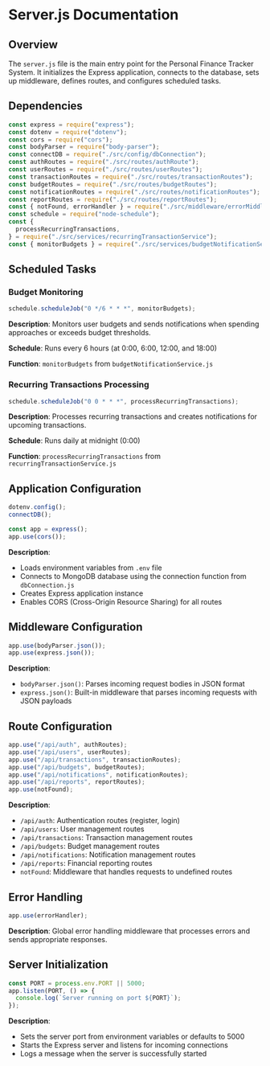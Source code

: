# Server.js Documentation

## Overview

The `server.js` file is the main entry point for the Personal Finance Tracker System. It initializes the Express application, connects to the database, sets up middleware, defines routes, and configures scheduled tasks.

## Dependencies

```javascript
const express = require("express");
const dotenv = require("dotenv");
const cors = require("cors");
const bodyParser = require("body-parser");
const connectDB = require("./src/config/dbConnection");
const authRoutes = require("./src/routes/authRoute");
const userRoutes = require("./src/routes/userRoutes");
const transactionRoutes = require("./src/routes/transactionRoutes");
const budgetRoutes = require("./src/routes/budgetRoutes");
const notificationRoutes = require("./src/routes/notificationRoutes");
const reportRoutes = require("./src/routes/reportRoutes");
const { notFound, errorHandler } = require("./src/middleware/errorMiddleware");
const schedule = require("node-schedule");
const {
  processRecurringTransactions,
} = require("./src/services/recurringTransactionService");
const { monitorBudgets } = require("./src/services/budgetNotificationService");
```

## Scheduled Tasks

### Budget Monitoring

```javascript
schedule.scheduleJob("0 */6 * * *", monitorBudgets);
```

**Description**: Monitors user budgets and sends notifications when spending approaches or exceeds budget thresholds.

**Schedule**: Runs every 6 hours (at 0:00, 6:00, 12:00, and 18:00)

**Function**: `monitorBudgets` from `budgetNotificationService.js`

### Recurring Transactions Processing

```javascript
schedule.scheduleJob("0 0 * * *", processRecurringTransactions);
```

**Description**: Processes recurring transactions and creates notifications for upcoming transactions.

**Schedule**: Runs daily at midnight (0:00)

**Function**: `processRecurringTransactions` from `recurringTransactionService.js`

## Application Configuration

```javascript
dotenv.config();
connectDB();

const app = express();
app.use(cors());
```

**Description**:
- Loads environment variables from `.env` file
- Connects to MongoDB database using the connection function from `dbConnection.js`
- Creates Express application instance
- Enables CORS (Cross-Origin Resource Sharing) for all routes

## Middleware Configuration

```javascript
app.use(bodyParser.json());
app.use(express.json());
```

**Description**:
- `bodyParser.json()`: Parses incoming request bodies in JSON format
- `express.json()`: Built-in middleware that parses incoming requests with JSON payloads

## Route Configuration

```javascript
app.use("/api/auth", authRoutes);
app.use("/api/users", userRoutes);
app.use("/api/transactions", transactionRoutes);
app.use("/api/budgets", budgetRoutes);
app.use("/api/notifications", notificationRoutes);
app.use("/api/reports", reportRoutes);
app.use(notFound);
```

**Description**:
- `/api/auth`: Authentication routes (register, login)
- `/api/users`: User management routes
- `/api/transactions`: Transaction management routes
- `/api/budgets`: Budget management routes
- `/api/notifications`: Notification management routes
- `/api/reports`: Financial reporting routes
- `notFound`: Middleware that handles requests to undefined routes

## Error Handling

```javascript
app.use(errorHandler);
```

**Description**: Global error handling middleware that processes errors and sends appropriate responses.

## Server Initialization

```javascript
const PORT = process.env.PORT || 5000;
app.listen(PORT, () => {
  console.log(`Server running on port ${PORT}`);
});
```

**Description**:
- Sets the server port from environment variables or defaults to 5000
- Starts the Express server and listens for incoming connections
- Logs a message when the server is successfully started